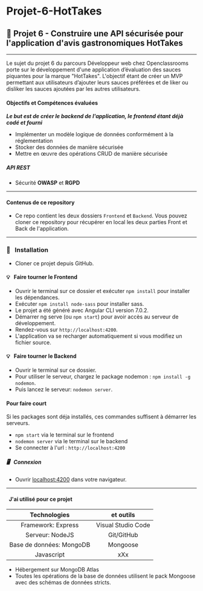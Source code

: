 # Projet-6-HotTakes

## 📎 Projet 6 - Construire une API sécurisée pour l'application d'avis gastronomiques HotTakes

***

Le sujet du projet 6 du parcours Développeur web chez Openclassrooms porte sur le développement d'une application d’évaluation des sauces piquantes pour la marque "HotTakes". L'objectif étant de créer un MVP permettant aux utilisateurs d’ajouter leurs sauces préférées et de liker ou disliker les sauces ajoutées par les autres utilisateurs.

#### Objectifs et Compétences évaluées

***Le but est de créer le backend de l'application, le frontend étant déjà codé et fourni***

* Implémenter un modèle logique de données conformément à la réglementation
* Stocker des données de manière sécurisée
* Mettre en œuvre des opérations CRUD de manière sécurisée

##### API REST

* Sécurité **OWASP** et **RGPD**

***

#### Contenus de ce repository

* Ce repo contient les deux dossiers `Frontend` et `Backend`.
Vous pouvez cloner ce repository pour récupérer en local les deux parties Front et Back de l'application.

***

### 🔨 &nbsp; Installation

* Cloner ce projet depuis GitHub.

#### 💡 &nbsp; Faire tourner le Frontend

* Ouvrir le terminal sur ce dossier et exécuter  `npm install` pour installer les dépendances.
* Exécuter `npm install node-sass` pour installer sass.
* Le projet a été généré avec Angular CLI version 7.0.2.
* Démarrer ng serve (ou `npm start`) pour avoir accès au serveur de développement.
* Rendez-vous sur `http://localhost:4200`.
* L'application va se recharger automatiquement si vous modifiez un fichier source.

#### 💡 &nbsp; Faire tourner le Backend

* Ouvrir le terminal sur ce dossier.
* Pour utiliser le serveur, chargez le package nodemon : `npm install -g nodemon`.
* Puis lancez le serveur: `nodemon server`.

#### Pour faire court

Si les packages sont déja installés, ces commandes suffisent à démarrer les serveurs.

* `npm start` via le terminal sur le frontend
* `nodemon server` via le terminal sur le backend
* Se connecter à l'url : `http://localhost:4200`

##### 🖥 &nbsp; Connexion

* Ouvrir [localhost:4200](http://localhost:4200/) dans votre navigateur.

***

####  &nbsp; J'ai utilisé pour ce projet

| Technologies             | et outils          |
|:------------------------:|:------------------:|
| Framework: Express       | Visual Studio Code |
| Serveur: NodeJS          | Git/GitHub         |
| Base de données: MongoDB | Mongoose           |
| Javascript               | xXx                |

* Hébergement sur MongoDB Atlas
* Toutes les opérations de la base de données utilisent le pack Mongoose avec des schémas de données stricts.

  
